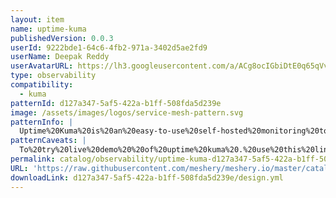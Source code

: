 ```yaml
---
layout: item
name: uptime-kuma
publishedVersion: 0.0.3
userId: 9222bde1-64c6-4fb2-971a-3402d5ae2fd9
userName: Deepak Reddy
userAvatarURL: https://lh3.googleusercontent.com/a/ACg8ocIGbiDtE0q65qVvAUdzHw8Qky81rM0kSAknIqbgysfDCw=s96-c
type: observability
compatibility:
  - kuma
patternId: d127a347-5af5-422a-b1ff-508fda5d239e
image: /assets/images/logos/service-mesh-pattern.svg
patternInfo: |
  Uptime%20Kuma%20is%20an%20easy-to-use%20self-hosted%20monitoring%20tool.%0A%0AFeatures-%0A%0AMonitoring%20uptime%20for%20HTTP(s)%20%2F%20TCP%20%2F%20HTTP(s)%20Keyword%20%2F%20HTTP(s)%20Json%20Query%20%2F%20Ping%20%2F%20DNS%20Record%20%2F%20Push%20%2F%20Steam%20Game%20Server%20%2F%20Docker%20Containers%0AFancy%2C%20Reactive%2C%20Fast%20UI%2FUX%0ANotifications%20via%20Telegram%2C%20Discord%2C%20Gotify%2C%20Slack%2C%20Pushover%2C%20Email%20(SMTP)%2C%20and%2090%2B%20notification%20services%2C%20click%20here%20for%20the%20full%20list%0A20-second%20intervals%0AMulti%20Languages%0AMultiple%20status%20pages%0AMap%20status%20pages%20to%20specific%20domains%0APing%20chart%0ACertificate%20info%0AProxy%20support%0A2FA%20support%0A
patternCaveats: |
  To%20try%20live%20demo%20%20of%20uptime%20kuma%20.%20use%20this%20link%20to%20try%20out%20%20https%3A%2F%2Fdemo.kuma.pet%2Fstart-demo%0AIt%20is%20a%20temporary%20live%20demo%2C%20all%20data%20will%20be%20deleted%20after%2010%20minutes.%0A%0Afor%20Caveats%20And%20Considerations%20check%20out%20this%20github%20repo%20%20https%3A%2F%2Fgithub.com%2Flouislam%2Fuptime-kuma
permalink: catalog/observability/uptime-kuma-d127a347-5af5-422a-b1ff-508fda5d239e.html
URL: 'https://raw.githubusercontent.com/meshery/meshery.io/master/catalog/d127a347-5af5-422a-b1ff-508fda5d239e/0.0.3/design.yml'
downloadLink: d127a347-5af5-422a-b1ff-508fda5d239e/design.yml
---
```

